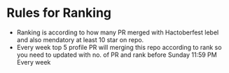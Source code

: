 # Rules for Ranking 

- Ranking is according to how many PR merged with Hactoberfest lebel and also mendatory at least 10 star on repo.
- Every week top 5 profile PR will merging this repo according to rank so you need to updated with no. of PR and rank before Sunday 11:59 PM Every week 
